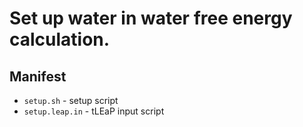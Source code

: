# Set up water in water free energy calculation.

## Manifest
* `setup.sh` - setup script
* `setup.leap.in` - tLEaP input script